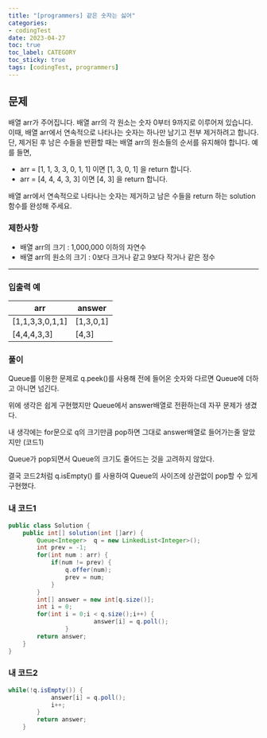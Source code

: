 ```yaml
---
title: "[programmers] 같은 숫자는 싫어"
categories:
- codingTest
date: 2023-04-27
toc: true
toc_label: CATEGORY
toc_sticky: true
tags: [codingTest, programmers]
---
```



## 문제

배열 arr가 주어집니다. 배열 arr의 각 원소는 숫자 0부터 9까지로 이루어져 있습니다. 이때, 배열 arr에서 연속적으로 나타나는 숫자는 하나만 남기고 전부 제거하려고 합니다. 단, 제거된 후 남은 수들을 반환할 때는 배열 arr의 원소들의 순서를 유지해야 합니다. 예를 들면,

- arr = [1, 1, 3, 3, 0, 1, 1] 이면 [1, 3, 0, 1] 을 return 합니다.
- arr = [4, 4, 4, 3, 3] 이면 [4, 3] 을 return 합니다.

배열 arr에서 연속적으로 나타나는 숫자는 제거하고 남은 수들을 return 하는 solution 함수를 완성해 주세요.

### 제한사항

- 배열 arr의 크기 : 1,000,000 이하의 자연수
- 배열 arr의 원소의 크기 : 0보다 크거나 같고 9보다 작거나 같은 정수

---

### 입출력 예

| arr | answer |
| --- | --- |
| [1,1,3,3,0,1,1] | [1,3,0,1] |
| [4,4,4,3,3] | [4,3] |

### 풀이

Queue를 이용한 문제로 q.peek()를 사용해 전에 들어온 숫자와 다르면 Queue에 더하고 아니면 넘긴다.

위에 생각은 쉽게 구현했지만 Queue에서 answer배열로 전환하는데 자꾸 문제가 생겼다. 

내 생각에는 for문으로 q의 크기만큼 pop하면 그대로 answer배열로 들어가는줄 알았지만 (코드1)

Queue가 pop되면서 Queue의 크기도 줄어드는 것을 고려하지 않았다. 

결국 코드2처럼 q.isEmpty() 를 사용하여 Queue의 사이즈에 상관없이 pop할 수 있게 구현했다.

### 내 코드1

```java
public class Solution {
    public int[] solution(int []arr) {
        Queue<Integer>  q = new LinkedList<Integer>();
        int prev = -1; 
        for(int num : arr) {
            if(num != prev) { 
                q.offer(num);
                prev = num;
            }
        }
        int[] answer = new int[q.size()];
        int i = 0;
        for(int i = 0;i < q.size();i++) {
						answer[i] = q.poll();
				}
        return answer;
    }
}
```

### 내 코드2

```java
while(!q.isEmpty()) {
            answer[i] = q.poll();
            i++;
        }
        return answer;
    }
```